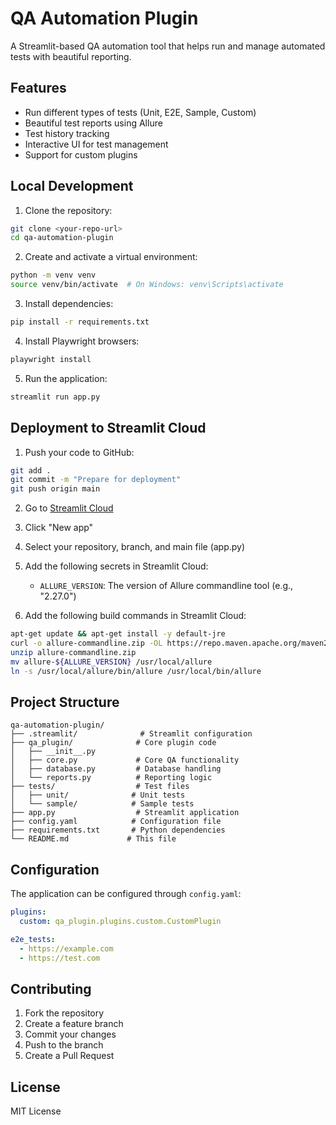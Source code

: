 # QA Automation Plugin

A Streamlit-based QA automation tool that helps run and manage automated tests with beautiful reporting.

## Features

- Run different types of tests (Unit, E2E, Sample, Custom)
- Beautiful test reports using Allure
- Test history tracking
- Interactive UI for test management
- Support for custom plugins

## Local Development

1. Clone the repository:
```bash
git clone <your-repo-url>
cd qa-automation-plugin
```

2. Create and activate a virtual environment:
```bash
python -m venv venv
source venv/bin/activate  # On Windows: venv\Scripts\activate
```

3. Install dependencies:
```bash
pip install -r requirements.txt
```

4. Install Playwright browsers:
```bash
playwright install
```

5. Run the application:
```bash
streamlit run app.py
```

## Deployment to Streamlit Cloud

1. Push your code to GitHub:
```bash
git add .
git commit -m "Prepare for deployment"
git push origin main
```

2. Go to [Streamlit Cloud](https://streamlit.io/cloud)

3. Click "New app"

4. Select your repository, branch, and main file (app.py)

5. Add the following secrets in Streamlit Cloud:
   - `ALLURE_VERSION`: The version of Allure commandline tool (e.g., "2.27.0")

6. Add the following build commands in Streamlit Cloud:
```bash
apt-get update && apt-get install -y default-jre
curl -o allure-commandline.zip -OL https://repo.maven.apache.org/maven2/io/qameta/allure/allure-commandline/${ALLURE_VERSION}/allure-commandline-${ALLURE_VERSION}.zip
unzip allure-commandline.zip
mv allure-${ALLURE_VERSION} /usr/local/allure
ln -s /usr/local/allure/bin/allure /usr/local/bin/allure
```

## Project Structure

```
qa-automation-plugin/
├── .streamlit/              # Streamlit configuration
├── qa_plugin/              # Core plugin code
│   ├── __init__.py
│   ├── core.py             # Core QA functionality
│   ├── database.py         # Database handling
│   └── reports.py          # Reporting logic
├── tests/                  # Test files
│   ├── unit/              # Unit tests
│   └── sample/            # Sample tests
├── app.py                  # Streamlit application
├── config.yaml            # Configuration file
├── requirements.txt       # Python dependencies
└── README.md             # This file
```

## Configuration

The application can be configured through `config.yaml`:

```yaml
plugins:
  custom: qa_plugin.plugins.custom.CustomPlugin

e2e_tests:
  - https://example.com
  - https://test.com
```

## Contributing

1. Fork the repository
2. Create a feature branch
3. Commit your changes
4. Push to the branch
5. Create a Pull Request

## License

MIT License 